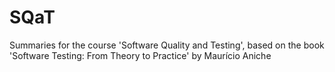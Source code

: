 # SQaT
Summaries for the course 'Software Quality and Testing', based on the book 'Software Testing: From Theory to Practice' by Maurício Aniche
